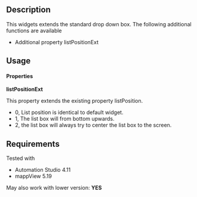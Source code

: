 ## Description
This widgets extends the standard drop down box. The following additional functions are available

* Additional property listPositionExt

## Usage

#### Properties

**listPositionExt**

This property extends the existing property listPosition. 

* 0, List position is identical to default widget.
* 1, The list box will from bottom upwards.
* 2, the list box will always try to center the list box to the screen.

## Requirements

Tested with

* Automation Studio 4.11
* mappView 5.19

May also work with lower version: **YES**



